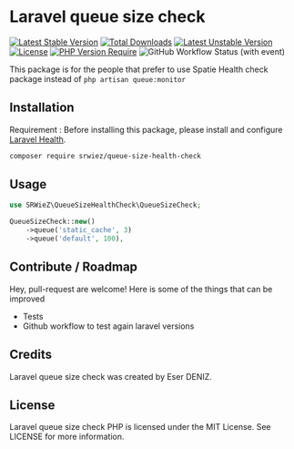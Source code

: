 # Laravel queue size check
[![Latest Stable Version](http://poser.pugx.org/srwiez/queue-size-health-check/v)](https://packagist.org/packages/srwiez/queue-size-health-check) [![Total Downloads](http://poser.pugx.org/srwiez/queue-size-health-check/downloads)](https://packagist.org/packages/srwiez/queue-size-health-check) [![Latest Unstable Version](http://poser.pugx.org/srwiez/queue-size-health-check/v/unstable)](https://packagist.org/packages/srwiez/queue-size-health-check) [![License](http://poser.pugx.org/srwiez/queue-size-health-check/license)](https://packagist.org/packages/srwiez/queue-size-health-check) [![PHP Version Require](http://poser.pugx.org/srwiez/queue-size-health-check/require/php)](https://packagist.org/packages/srwiez/queue-size-health-check)
![GitHub Workflow Status (with event)](https://img.shields.io/github/actions/workflow/status/SRWieZ/queue-size-health-check/test.yml?label=Tests)

This package is for the people that prefer to use Spatie Health check package instead of `php artisan queue:monitor`

## Installation

Requirement : Before installing this package, please install and configure [Laravel Health](https://github.com/spatie/laravel-health).

```bash
composer require srwiez/queue-size-health-check
```

## Usage

```php
use SRWieZ\QueueSizeHealthCheck\QueueSizeCheck;

QueueSizeCheck::new()
    ->queue('static_cache', 3)
    ->queue('default', 100),
```

## Contribute / Roadmap
Hey, pull-request are welcome!
Here is some of the things that can be improved
- Tests
- Github workflow to test again laravel versions

## Credits

Laravel queue size check was created by Eser DENIZ.

## License

Laravel queue size check PHP is licensed under the MIT License. See LICENSE for more information.
